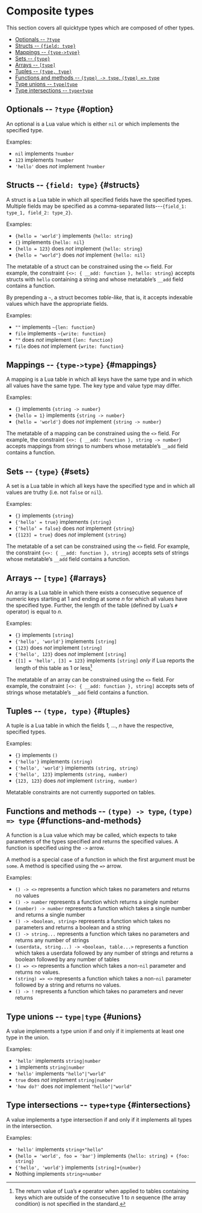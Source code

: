 # Composite types

This section covers all quicktype types which are composed of other types.

- [Optionals -- `?type`](#option)
- [Structs -- `{field: type}`](#structs)
- [Mappings -- `{type->type}`](#mappings)
- [Sets -- `{type}`](#sets)
- [Arrays -- `[type]`](#arrays)
- [Tuples -- `(type, type)`](#tuples)
- [Functions and methods -- `(type) -> type`, `(type) => type`](#functions-and-methods)
- [Type unions -- `type|type`](#unions)
- [Type intersections -- `type+type`](#intersections)

## Optionals -- `?type` {#option}

An optional is a Lua value which is either `nil` or which implements the specified type.

Examples:

- `nil` implements `?number`
- `123` implements `?number`
- `'hello'` does _not_ implement `?number`

## Structs -- `{field: type}` {#structs}

A struct is a Lua table in which all specified fields have the specified types.
Multiple fields may be specified as a comma-separated lists---`{field_1: type_1, field_2: type_2}`.

Examples:

- `{hello = 'world'}` implements `{hello: string}`
- `{}` implements `{hello: nil}`
- `{hello = 123}` does _not_ implement `{hello: string}`
- `{hello = "world"}` does _not_ implement `{hello: nil}`

The metatable of a struct can be constrained using the `<>` field.
For example, the constraint `{<>: { __add: function }, hello: string}` accepts structs with `hello` containing a string and whose metatable’s `__add` field contains a function.

By prepending a `~`, a struct becomes _table-like,_ that is, it accepts indexable values which have the appropriate fields.

Examples:

- `""` implements `~{len: function}`
- `file` implements `~{write: function}`
- `""` does _not_ implement `{len: function}`
- `file` does _not_ implement `{write: function}`

## Mappings -- `{type->type}` {#mappings}

A mapping is a Lua table in which all keys have the same type and in which all values have the same type. The key type and value type may differ.

Examples:

- `{}` implements `{string -> number}`
- `{hello = 1}` implements `{string -> number}`
- `{hello = 'world'}` does _not_ implement `{string -> number}`

The metatable of a mapping can be constrained using the `<>` field.
For example, the constraint `{<>: { __add: function }, string -> number}` accepts mappings from strings to numbers whose metatable’s `__add` field contains a function.

## Sets -- `{type}` {#sets}

A set is a Lua table in which all keys have the specified type and in which all values are truthy (i.e. not `false` or `nil`).

Examples:

- `{}` implements `{string}`
- `{'hello' = true}` implements `{string}`
- `{‘hello’ = false}` does _not_ implement `{string}`
- `{[123] = true}` does _not_ implement `{string}`

The metatable of a set can be constrained using the `<>` field.
For example, the constraint `{<>: { __add: function }, string}` accepts sets of strings whose metatable’s `__add` field contains a function.

## Arrays -- `[type]` {#arrays}

An array is a Lua table in which there exists a consecutive sequence of numeric keys starting at 1 and ending at some _n_ for which all values have the specified type.
Further, the length of the table (defined by Lua’s `#` operator) is equal to _n._

Examples:

- `{}` implements `[string]`
- `{'hello', 'world'}` implements `[string]`
- `{123}` does _not_ implement `[string]`
- `{'hello', 123}` does _not_ implement `[string]`
- `{[1] = 'hello', [3] = 123}` implements `[string]` _only_ if Lua reports the length of this table as 1 or less[^len-note]

The metatable of an array can be constrained using the `<>` field.
For example, the constraint `[<>: { __add: function }, string]` accepts sets of strings whose metatable’s `__add` field contains a function.

## Tuples -- `(type, type)` {#tuples}

A tuple is a Lua table in which the fields _1,_ ..., _n_ have the respective, specified types.

Examples:

- `{}` implements `()`
- `{'hello'}` implements `(string)`
- `{'hello', 'world'}` implements `(string, string)`
- `{'hello', 123}` implements `(string, number)`
- `{123, 123}` does _not_ implement `(string, number)`

Metatable constraints are not currently supported on tables.

## Functions and methods -- `(type) -> type`, `(type) => type` {#functions-and-methods}

A function is a Lua value which may be called, which expects to take parameters of the types specified and returns the specified values.
A function is specified using the `->` arrow.

A method is a special case of a function in which the first argument must be `some`.
A method is specified using the `=>` arrow.

Examples:

- `() -> <>` represents a function which takes no parameters and returns no values
- `() -> number` represents a function which returns a single number
- `(number) -> number` represents a function which takes a single number and returns a single number
- `() -> <boolean, string>` represents a function which takes no parameters and returns a boolean and a string
- `() -> string...` represents a function which takes no parameters and returns any number of strings
- `(userdata, string...) -> <boolean, table...>` represents a function which takes a userdata followed by any number of strings and returns a boolean followed by any number of tables
- `() => <>` represents a function which takes a non-`nil` parameter and returns no values.
- `(string) => <>` represents a function which takes a non-`nil` parameter followed by a string and returns no values.
- `() -> !` represents a function which takes no parameters and never returns

## Type unions -- `type|type` {#unions}

A value implements a type union if and only if it implements at least one type in the union.

Examples:

- `'hello'` implements `string|number`
- `1` implements `string|number`
- `'hello'` implements `"hello"|"world"`
- `true` does _not_ implement `string|number`
- `'how do?'` does _not_ implement `"hello"|"world"`

## Type intersections -- `type+type` {#intersections}

A value implements a type intersection if and only if it implements all types in the intersection.

Examples:

- `'hello'` implements `string+"hello"`
- `{hello = 'world', foo = 'bar'}` implements `{hello: string} + {foo: string}`
- `{'hello', 'world'}` implements `[string]+{number}`
- Nothing implements `string+number`

[^len-note]: The return value of Lua’s `#` operator when applied to tables containing keys which are outside of the consecutive 1 to _n_ sequence (the array condition) is not specified in the standard.
